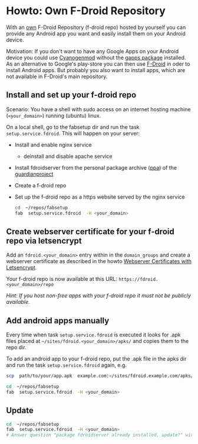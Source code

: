 # Howto: Own F-Droid Repository

With an [own](https://f-droid.org/wiki/page/Setup_an_FDroid_App_Repo "own froid
repo") F-Droid Repository (f-droid repo) hosted by yourself you can provide any
Android app you want and easily install them on your Android device.

Motivation: If you don't want to have any Google Apps on your Android device
you could use [Cyanogenmod](http://www.cyanogenmod.org/ "www.cyanogenmod.org")
without the [gapps package](https://wiki.cyanogenmod.org/w/Google_Apps)
installed.  As an alternative to Google's play-store you can then use
[F-Droid](https://f-droid.org/) in oder to install Android apps.  But probably
you also want to install apps, which are not available in F-Droid's main
repository.

## Install and set up your f-droid repo

Scenario: You have a shell with sudo access on an internet hosting machine
(`<your_domain>`) running (ubuntu) linux.

On a local shell, go to the fabsetup dir and run the task
`setup.service.fdroid`. This will happen on your server:
* Install and enable nginx service
  * deinstall and disable apache service
* Install fdroidserver from the personal package archive
  ([ppa](https://wiki.ubuntuusers.de/Launchpad/PPA/)) of the
  [guardianproject](https://guardianproject.info/)
* Create a f-droid repo
* Set up the f-droid repo as a https website served by the nginx service  

  ```sh
  cd  ~/repos/fabsetup
  fab  setup.service.fdroid  -H <your_domain>
  ```

## Create webserver certificate for your f-droid repo via letsencrypt

Add an `fdroid.<your_domain>` entry within in the `domain_groups` and create a
webserver certificate as described in the howto [Webserver Certificates with
Letsencrypt](./letsencrypt.md).

Your f-droid repo is now available at this URL:
`https://fdroid.<your_domain>/repo`

*Hint: If you host non-free apps with your f-droid repo it must not be publicly
available.*

## Add android apps manually

Every time when task `setup.service.fdroid` is executed it looks for .apk files
placed at `~/sites/fdroid.<your_domain>/apks/` and copies them to the repo dir.

To add an android app to your f-droid repo, put the .apk file in the apks dir
and run the task `setup.service.fdroid` again, e.g.
  ```sh
  scp  path/to/your/app.apk  example.com:~/sites/fdroid.example.com/apks/

  cd  ~/repos/fabsetup
  fab  setup.service.fdroid  -H <your_domain>
  ```

## Update

  ```sh
  cd  ~/repos/fabsetup
  fab  setup.service.fdroid  -H <your_domain>
  # Answer question "package fdroidserver already installed, update?" with 'yes'
  ```
